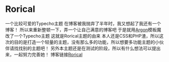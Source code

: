 # Rorical
 一个比较可爱的Typecho主题
在博客被我抛弃了半年时，我又想起了我还有一个博客！
所以来重新整顿一下，弄一个让自己满意的博客吧
于是就用[Argon](https://demos.creative-tim.com/argon-design-system/)模板魔改了一个Typecho主题
这就是Rorical主题的由来
本人还是CSS和PHP渣，所以这次的目的是打造一个轻量的主题，没有那么多的功能，所以想要多功能主题的小伙伴请找找别的主题吧！
另外本主题还是在测试的阶段，所以有什么想法可以提出来，一起努力完善她！
博客链接[Rorical](https://blog.boxpaper.club/)